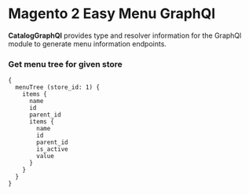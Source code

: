 # Magento 2 Easy Menu GraphQl

**CatalogGraphQl** provides type and resolver information for the GraphQl module
to generate menu information endpoints.

### Get menu tree for given store
```
{
  menuTree (store_id: 1) {
    items {
      name
      id
      parent_id
      items {
        name
        id
        parent_id
        is_active
        value
      }
    }
  }
}
```
